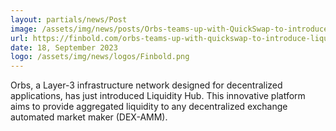 ```yaml
---
layout: partials/news/Post
image: /assets/img/news/posts/​​Orbs-teams-up-with-QuickSwap-to-introduce-Liquidity-Hub.jpeg
url: https://finbold.com/orbs-teams-up-with-quickswap-to-introduce-liquidity-hub
date: 18, September 2023
logo: /assets/img/news/logos/Finbold.png
---
```


Orbs, a Layer-3 infrastructure network designed for decentralized applications, has just introduced Liquidity Hub. This innovative platform aims to provide aggregated liquidity to any decentralized exchange automated market maker (DEX-AMM).
